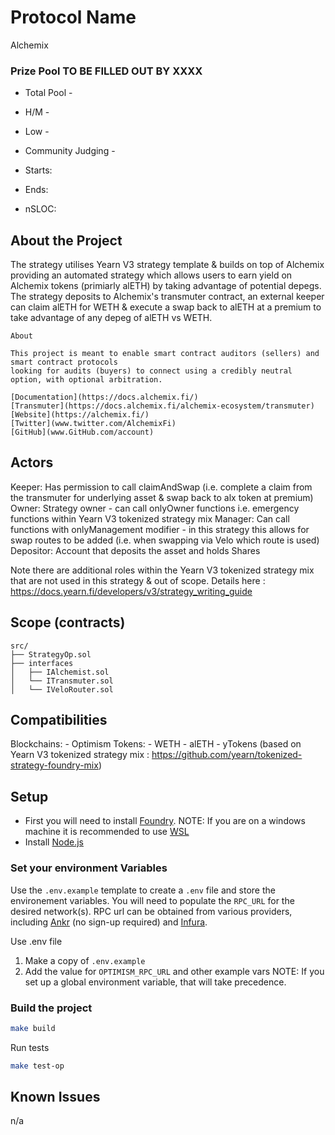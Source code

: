# Protocol Name 
Alchemix

### Prize Pool TO BE FILLED OUT BY XXXX

- Total Pool - 
- H/M -  
- Low - 
- Community Judging - 

- Starts: 
- Ends: 

- nSLOC: 

[//]: # (contest-details-open)

## About the Project

The strategy utilises Yearn V3 strategy template & builds on top of Alchemix providing an automated strategy which allows users to earn yield on Alchemix tokens (primiarly alETH) by taking advantage of potential depegs. The strategy deposits to Alchemix's transmuter contract, an external keeper can claim alETH for WETH & execute a swap back to alETH at a premium to take advantage of any depeg of alETH vs WETH. 

```
About

This project is meant to enable smart contract auditors (sellers) and smart contract protocols
looking for audits (buyers) to connect using a credibly neutral option, with optional arbitration.

[Documentation](https://docs.alchemix.fi/)
[Transmuter](https://docs.alchemix.fi/alchemix-ecosystem/transmuter)
[Website](https://alchemix.fi/)
[Twitter](www.twitter.com/AlchemixFi)
[GitHub](www.GitHub.com/account)
```

## Actors


Keeper: Has permission to call claimAndSwap (i.e. complete a claim from the transmuter for underlying asset & swap back to alx token at premium)
Owner: Strategy owner - can call onlyOwner functions i.e. emergency functions within Yearn V3 tokenized strategy mix
Manager: Can call functions with onlyManagement modifier - in this strategy this allows for swap routes to be added (i.e. when swapping via Velo which route is used)
Depositor: Account that deposits the asset and holds Shares

Note there are additional roles within the Yearn V3 tokenized strategy mix that are not used in this strategy & out of scope.
Details here : https://docs.yearn.fi/developers/v3/strategy_writing_guide

[//]: # (contest-details-close)

[//]: # (scope-open)

## Scope (contracts)

```
src/
├── StrategyOp.sol
├── interfaces
│   ├── IAlchemist.sol
│   └── ITransmuter.sol
│   └── IVeloRouter.sol
```

## Compatibilities

Blockchains:
    - Optimism
Tokens:
    - WETH
    - alETH
    - yTokens (based on Yearn V3 tokenized strategy mix : https://github.com/yearn/tokenized-strategy-foundry-mix)


[//]: # (scope-close)

[//]: # (getting-started-open)

## Setup

- First you will need to install [Foundry](https://book.getfoundry.sh/getting-started/installation).
NOTE: If you are on a windows machine it is recommended to use [WSL](https://learn.microsoft.com/en-us/windows/wsl/install)
- Install [Node.js](https://nodejs.org/en/download/package-manager/)

### Set your environment Variables

Use the `.env.example` template to create a `.env` file and store the environement variables. You will need to populate the `RPC_URL` for the desired network(s). RPC url can be obtained from various providers, including [Ankr](https://www.ankr.com/rpc/) (no sign-up required) and [Infura](https://infura.io/).

Use .env file

1. Make a copy of `.env.example`
2. Add the value for `OPTIMISM_RPC_URL` and other example vars
     NOTE: If you set up a global environment variable, that will take precedence.

### Build the project

```sh
make build
```

Run tests

```sh
make test-op
```

## Known Issues

n/a